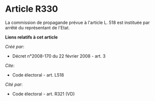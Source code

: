 # Article R330

La commission de propagande prévue à l'article L. 518 est instituée par arrêté du représentant de l'Etat.

**Liens relatifs à cet article**

_Créé par_:

  - Décret n°2008-170 du 22 février 2008 - art. 3

_Cite_:

  - Code électoral - art. L518

_Cité par_:

  - Code électoral - art. R321 (VD)
